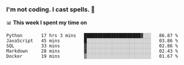 ### I'm not coding. I cast spells. 🎩

📊 **This week I spent my time on**
<!--START_SECTION:waka-->
```text
Python       17 hrs 3 mins   █████████████████████▓░░░   86.87 % 
JavaScript   45 mins         █░░░░░░░░░░░░░░░░░░░░░░░░   03.86 % 
SQL          33 mins         ▓░░░░░░░░░░░░░░░░░░░░░░░░   02.86 % 
Markdown     28 mins         ▓░░░░░░░░░░░░░░░░░░░░░░░░   02.43 % 
Docker       19 mins         ▒░░░░░░░░░░░░░░░░░░░░░░░░   01.67 % 
```
<!--END_SECTION:waka-->
